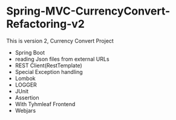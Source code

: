 # Spring-MVC-CurrencyConvert-Refactoring-v2

This is version 2,  Currency Convert Project
- Spring Boot
- reading Json files from external URLs 
- REST Client(RestTemplate)
- Special Exception handling
- Lombok
- LOGGER
- JUnit
- Assertion
- With Tyhmleaf Frontend
- Webjars
